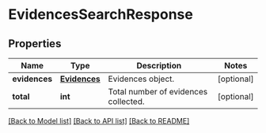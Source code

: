 # EvidencesSearchResponse

## Properties
Name | Type | Description | Notes
------------ | ------------- | ------------- | -------------
**evidences** | [**Evidences**](Evidences.md) | Evidences object. | [optional] 
**total** | **int** | Total number of evidences collected. | [optional] 

[[Back to Model list]](../README.md#documentation-for-models) [[Back to API list]](../README.md#documentation-for-api-endpoints) [[Back to README]](../README.md)



